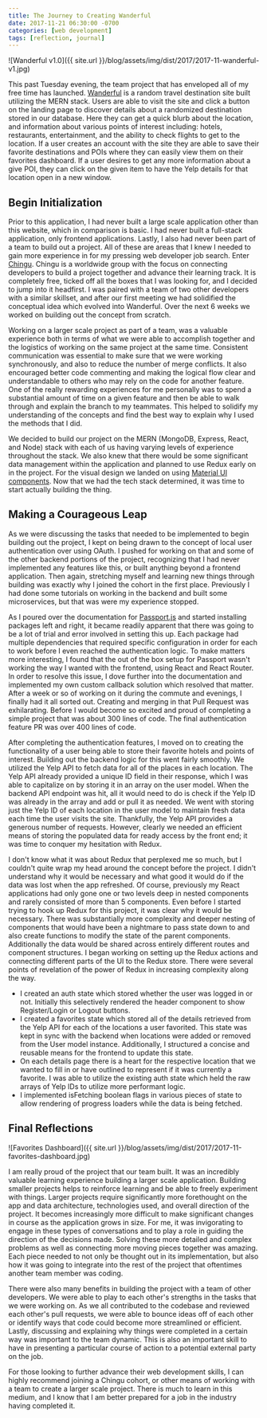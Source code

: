 ```yaml
---
title: The Journey to Creating Wanderful
date: 2017-11-21 06:30:00 -0700
categories: [web development]
tags: [reflection, journal]
---
```

![Wanderful v1.0]({{ site.url }}/blog/assets/img/dist/2017/2017-11-wanderful-v1.jpg)

This past Tuesday evening, the team project that has enveloped all of my free time has launched. [Wanderful](http://www.wanderful-travel.com) is a random travel destination site built utilizing the MERN stack. Users are able to visit the site and click a button on the landing page to discover details about a randomized destination stored in our database. Here they can get a quick blurb about the location, and information about various points of interest including: hotels, restaurants, entertainment, and the ability to check flights to get to the location. If a user creates an account with the site they are able to save their favorite destinations and POIs where they can easily view them on their favorites dashboard. If a user desires to get any more information about a give POI, they can click on the given item to have the Yelp details for that location open in a new window.
<!--more-->
## Begin Initialization

Prior to this application, I had never built a large scale application other than this website, which in comparison is basic. I had never built a full-stack application, only frontend applications. Lastly, I also had never been part of a team to build out a project. All of these are areas that I knew I needed to gain more experience in for my pressing web developer job search. Enter [Chingu](https://chingu-cohorts.github.io/chingu-directory/). Chingu is a worldwide group with the focus on connecting developers to build a project together and advance their learning track. It is completely free, ticked off all the boxes that I was looking for, and I decided to jump into it headfirst. I was paired with a team of two other developers with a similar skillset, and after our first meeting we had solidified the conceptual idea which evolved into Wanderful. Over the next 6 weeks we worked on building out the concept from scratch.

Working on a larger scale project as part of a team, was a valuable experience both in terms of what we were able to accomplish together and the logistics of working on the same project at the same time. Consistent communication was essential to make sure that we were working synchronously, and also to reduce the number of merge conflicts. It also encouraged better code commenting and making the logical flow clear and understandable to others who may rely on the code for another feature. One of the really rewarding experiences for me personally was to spend a substantial amount of time on a given feature and then be able to walk through and explain the branch to my teammates. This helped to solidify my understanding of the concepts and find the best way to explain why I used the methods that I did.

We decided to build our project on the MERN (MongoDB, Express, React, and Node) stack with each of us having varying levels of experience throughout the stack. We also knew that there would be some significant data management within the application and planned to use Redux early on in the project. For the visual design we landed on using [Material UI components](https://material-ui-next.com/). Now that we had the tech stack determined, it was time to start actually building the thing.

## Making a Courageous Leap

As we were discussing the tasks that needed to be implemented to begin building out the project, I kept on being drawn to the concept of local user authentication over using OAuth. I pushed for working on that and some of the other backend portions of the project, recognizing that I had never implemented any features like this, or built anything beyond a frontend application. Then again, stretching myself and learning new things through building was exactly why I joined the cohort in the first place. Previously I had done some tutorials on working in the backend and built some microservices, but that was were my experience stopped.

As I poured over the documentation for [Passport.js](http://www.passportjs.org/) and started installing packages left and right, it became readily apparent that there was going to be a lot of trial and error involved in setting this up. Each package had multiple dependencies that required specific configuration in order for each to work before I even reached the authentication logic. To make matters more interesting, I found that the out of the box setup for Passport wasn't working the way I wanted with the frontend, using React and React Router. In order to resolve this issue, I dove further into the documentation and implemented my own custom callback solution which resolved that matter. After a week or so of working on it during the commute and evenings, I finally had it all sorted out. Creating and merging in that Pull Request was exhilarating. Before I would become so excited and proud of completing a simple project that was about 300 lines of code. The final authentication feature PR was over 400 lines of code.

After completing the authentication features, I moved on to creating the functionality of a user being able to store their favorite hotels and points of interest. Building out the backend logic for this went fairly smoothly. We utilized the Yelp API to fetch data for all of the places in each location. The Yelp API already provided a unique ID field in their response, which I was able to capitalize on by storing it in an array on the user model. When the backend API endpoint was hit, all it would need to do is check if the Yelp ID was already in the array and add or pull it as needed. We went with storing just the Yelp ID of each location in the user model to maintain fresh data each time the user visits the site. Thankfully, the Yelp API provides a generous number of requests. However, clearly we needed an efficient means of storing the populated data for ready access by the front end; it was time to conquer my hesitation with Redux.

I don't know what it was about Redux that perplexed me so much, but I couldn't quite wrap my head around the concept before the project. I didn't understand why it would be necessary and what good it would do if the data was lost when the app refreshed. Of course, previously my React applications had only gone one or two levels deep in nested components and rarely consisted of more than 5 components. Even before I started trying to hook up Redux for this project, it was clear why it would be necessary. There was substantially more complexity and deeper nesting of components that would have been a nightmare to pass state down to and also create functions to modify the state of the parent components. Additionally the data would be shared across entirely different routes and component structures. I began working on setting up the Redux actions and connecting different parts of the UI to the Redux store. There were several points of revelation of the power of Redux in increasing complexity along the way.

* I created an auth state which stored whether the user was logged in or not. Initially this selectively rendered the header component to show Register/Login or Logout buttons.
* I created a favorites state which stored all of the details retrieved from the Yelp API for each of the locations a user favorited. This state was kept in sync with the backend when locations were added or removed from the User model instance. Additionally, I structured a concise and reusable means for the frontend to update this state.
* On each details page there is a heart for the respective location that we wanted to fill in or have outlined to represent if it was currently a favorite. I was able to utilize the existing auth state which held the raw arrays of Yelp IDs to utilize more performant logic.
* I implemented isFetching boolean flags in various pieces of state to allow rendering of progress loaders while the data is being fetched.

## Final Reflections

![Favorites Dashboard]({{ site.url }}/blog/assets/img/dist/2017/2017-11-favorites-dashboard.jpg)

I am really proud of the project that our team built. It was an incredibly valuable learning experience building a larger scale application. Building smaller projects helps to reinforce learning and be able to freely experiment with things. Larger projects require significantly more forethought on the app and data architecture, technologies used, and overall direction of the project. It becomes increasingly more difficult to make significant changes in course as the application grows in size. For me, it was invigorating to engage in these types of conversations and to play a role in guiding the direction of the decisions made. Solving these more detailed and complex problems as well as connecting more moving pieces together was amazing. Each piece needed to not only be thought out in its implementation, but also how it was going to integrate into the rest of the project that oftentimes another team member was coding.

There were also many benefits in building the project with a team of other developers. We were able to play to each other's strengths in the tasks that we were working on. As we all contributed to the codebase and reviewed each other's pull requests, we were able to bounce ideas off of each other or identify ways that code could become more streamlined or efficient. Lastly, discussing and explaining why things were completed in a certain way was important to the team dynamic. This is also an important skill to have in presenting a particular course of action to a potential external party on the job.

For those looking to further advance their web development skills, I can highly recommend joining a Chingu cohort, or other means of working with a team to create a larger scale project. There is much to learn in this medium, and I know that I am better prepared for a job in the industry having completed it.